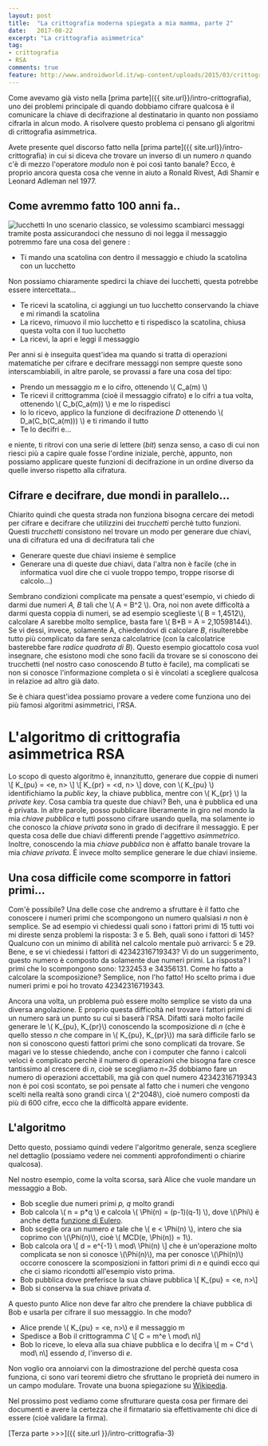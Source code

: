 ```yaml
---
layout: post
title:  "La crittografia moderna spiegata a mia mamma, parte 2"
date:   2017-08-22
excerpt: "La crittografia asimmetrica"
tag:
- crittografia
- RSA
comments: true
feature: http://www.androidworld.it/wp-content/uploads/2015/03/crittografia-1280x720.jpg
---
```

Come avevamo già visto nella [prima parte]({{ site.url}}/intro-crittografia), uno dei problemi principale di quando dobbiamo cifrare qualcosa è il comunicare la chiave di decifrazione al destinatario in quanto non possiamo cifrarla in alcun modo. A risolvere questo problema ci pensano gli algoritmi di crittografia asimmetrica. 

Avete presente quel discorso fatto nella [prima parte]({{ site.url}}/intro-crittografia) in cui si diceva che trovare un inverso di un numero <i>n</i> quando c'è di mezzo l'operatore *modulo* non è poi così tanto banale? Ecco, è proprio ancora questa cosa che venne in aiuto a Ronald Rivest, Adi Shamir e Leonard Adleman nel 1977. 

## Come avremmo fatto 100 anni fa..
![lucchetti](http://www.intecosas.com/immagini/catalogo/materiali_consumo/lucchetti_CISA/lucchetto_ottone.jpg)
In uno scenario classico, se volessimo scambiarci messaggi tramite posta assicurandoci che nessuno di noi legga il messaggio potremmo fare una cosa del genere :
 - Ti mando una scatolina con dentro il messaggio e chiudo la scatolina con un lucchetto

Non possiamo chiaramente spedirci la chiave dei lucchetti, questa potrebbe essere intercettata...
 - Te ricevi la scatolina, ci aggiungi un tuo lucchetto conservando la chiave e mi rimandi la scatolina
 - La ricevo, rimuovo il mio lucchetto e ti rispedisco la scatolina, chiusa questa volta con il tuo lucchetto
 - La ricevi, la apri e leggi il messaggio

Per anni si è inseguita quest'idea ma quando si tratta di operazioni matematiche per cifrare e decifrare messaggi non sempre queste sono interscambiabili, in altre parole, se provassi a fare una cosa del tipo:
 - Prendo un messaggio *m* e lo cifro, ottenendo \\( C_a(m) \\)
 - Te ricevi il crittogramma (cioè il messaggio cifrato) e lo cifri a tua volta, ottenendo \\( C_b(C_a(m)) \\) e me lo rispedisci
 - Io lo ricevo, applico la funzione di decifrazione *D* ottenendo \\( D_a(C_b(C_a(m))) \\) e ti rimando il tutto
 - Te lo decifri e... 

e niente, ti ritrovi con una serie di lettere (*bit*) senza senso, a caso di cui non riesci più a capire quale fosse l'ordine iniziale, perchè, appunto, non possiamo applicare queste funzioni di decifrazione in un ordine diverso da quelle inverso rispetto alla cifratura.

## Cifrare e decifrare, due mondi in parallelo...
Chiarito quindi che questa strada non funziona bisogna cercare dei metodi per cifrare e decifrare che utilizzini dei *trucchetti* perchè tutto funzioni. Questi *trucchetti* consistono nel trovare un modo per generare due chiavi, una di cifratura ed una di decifratura tali che
 - Generare queste due chiavi insieme è semplice
 - Generare una di queste due chiavi, data l'altra non è facile (che in informatica vuol dire che ci vuole troppo tempo, troppe risorse di calcolo...)

Sembrano condizioni complicate ma pensate a quest'esempio, vi chiedo di darmi due numeri *A, B* tali che \\( A = B^2 \\). Ora, noi non avete difficoltà a darmi questa coppia di numeri, se ad esempio sceglieste \\( B = 1,4512\\), calcolare *A* sarebbe molto semplice, basta fare \\( B*B = A = 2,10598144\\). Se vi dessi, invece, solamente A, chiedendovi di calcolare *B*, risulterebbe tutto più complicato da fare senza calcolatrice (con la calcolatrice basterebbe fare *radice quadrata di B*). Questo esempio giocattolo cosa vuol insegnare, che esistono modi che sono facili da trovare se si conoscono dei trucchetti (nel nostro caso conoscendo *B* tutto è facile), ma complicati se non si conosce l'informazione completa o si è vincolati a scegliere qualcosa in relazioe ad altro già dato.

Se è chiara quest'idea possiamo provare a vedere come funziona uno dei più famosi algoritmi asimmetrici, l'RSA.

# L'algoritmo di crittografia asimmetrica RSA

Lo scopo di questo algoritmo è, innanzitutto, generare due coppie di numeri
\\[ K_{pu} = <e, n> \\]
\\[ K_{pr} = <d, n> \\]
dove, con \\( K_{pu} \\) identifichiamo la *public key*, la chiave pubblica, mentre con \\( K_{pr} \\) la *private key*. Cosa cambia tra queste due chiavi? Beh, una è pubblica ed una è privata. In altre parole, posso pubblicare liberamente in giro nel mondo la mia *chiave pubblica* e tutti possono cifrare usando quella, ma solamente io che conosco la *chiave privata* sono in grado di decifrare il messaggio. E per questa cosa delle due chiavi differenti prende l'aggettivo *asimmetrico*. Inoltre, conoscendo la mia *chiave pubblica* non è affatto banale trovare la mia *chiave privata*. È invece molto semplice generare le due chiavi insieme.

## Una cosa difficile come scomporre in fattori primi...
Com'è possibile? Una delle cose che andremo a sfruttare è il fatto che conoscere i numeri primi che scompongono un numero qualsiasi *n* non è semplice. Se ad esempio vi chiedessi quali sono i fattori primi di 15 tutti voi mi direste senza problemi la risposta: 3 e 5. Beh, quali sono i fattori di 145? Qualcuno con un minimo di abilità nel calcolo mentale può arrivarci: 5 e 29. Bene, e se vi chiedessi i fattori di 42342316719343? Vi do un suggerimento, questo numero è composto da solamente due numeri primi. La risposta? I primi che lo scompongono sono: 1232453 e 34356131. Come ho fatto a calcolare la scomposizione? Semplice, non l'ho fatto! Ho scelto prima i due numeri primi e poi ho trovato 42342316719343. 

Ancora una volta, un problema può essere molto semplice se visto da una diversa angolazione. E proprio questa difficoltà nel trovare i fattori primi di un numero sarà un punto su cui si baserà l'RSA. Difatti sarà molto facile generare le \\( K_{pu}, K_{pr}\\) conoscendo la scomposizione di *n* (che è quello stesso *n* che compare in \\( K_{pu}, K_{pr}\\)) ma sarà difficile farlo se non si conoscono questi fattori primi che sono complicati da trovare. Se magari ve lo stesse chiedendo, anche con i computer che fanno i calcoli veloci è complicato perchè il numero di operazioni che bisogna fare cresce tantissimo al crescere di *n*, cioè se scegliamo *n=35* dobbiamo fare un numero di operazioni accettabili, ma già con quel numero 42342316719343 non è poi così scontato, se poi pensate al fatto che i numeri che vengono scelti nella realtà sono grandi circa \\( 2^2048\\), cioè numero composti da più di 600 cifre, ecco che la difficoltà appare evidente.

## L'algoritmo
Detto questo, possiamo quindi vedere l'algoritmo generale, senza scegliere nel dettaglio (possiamo vedere nei commenti approfondimenti o chiarire qualcosa).

Nel nostro esempio, come la volta scorsa, sarà Alice che vuole mandare un messaggio a Bob.
 - Bob sceglie due numeri primi *p, q* molto grandi
 - Bob calcola \\( n = p*q \\) e calcola \\( \Phi(n) = (p-1)(q-1) \\), dove \\(\Phi\\) è anche detta [funzione di Eulero](https://it.wikipedia.org/wiki/Funzione_φ_di_Eulero).
 - Bob sceglie ora un numero *e* tale che \\( e < \Phi(n) \\), intero che sia coprimo con \\(\Phi(n)\\), cioè \\( MCD(e, \Phi(n)) = 1\\).
 - Bob calcola ora 
 	\\[ d = e^{-1} \ mod\ \Phi(n) \\]
 che è un'operazione molto complicata se non si conosce \\(\Phi(n)\\), ma per conosce  \\(\Phi(n)\\) occorre conoscere la scomposizioni in fattori primi di *n* e quindi ecco qui che ci siamo ricondotti all'esempio visto prima.
 - Bob pubblica dove preferisce la sua chiave pubblica
 	\\[ K_{pu} = <e, n>\\]
 - Bob si conserva la sua chiave privata *d*.

A questo punto Alice non deve far altro che prendere la chiave pubblica di Bob e usarla per cifrare il suo messaggio. In che modo?

 - Alice prende \\( K_{pu} = <e, n>\\) e il messaggio m
 - Spedisce a Bob il crittogramma *C*
 	\\[ C = m^e \ mod\ n\\]
 - Bob lo riceve, lo eleva alla sua chiave pubblica e lo decifra
    \\[ m = C^d \ mod\ n\\]
essendo *d*, l'inverso di *e*.

Non voglio ora annoiarvi con la dimostrazione del perchè questa cosa funziona, ci sono vari teoremi dietro che sfruttano le proprietà dei numero in un campo modulare. Trovate una buona spiegazione su [Wikipedia](https://it.wikipedia.org/wiki/RSA).

Nel prossimo post vediamo come sfrutturare questa cosa per firmare dei documenti e avere la certezza che il firmatario sia effettivamente chi dice di essere (cioè validare la firma).

[Terza parte >>>]({{ site.url }}/intro-crittografia-3)

